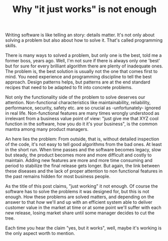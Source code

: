 ﻿---
layout: post
title: "Why \"it just works\" is not enough"
modified: 2015-09-14 23:15:33 +0200
tags: [software]
image:
  feature: 
  credit: 
  creditlink: 
comments: yes
share: 
---
Writing software is like telling an story: details matter. It's not only about solving a problem but also about how to solve it. That's called programming skills.

There is many ways to solved a problem, but only one is the best, told me a former boss, years ago. Well, I'm not sure if there is always only one 'best' but for sure for every brilliant algorithm there are plenty of inadequate ones. The problem is, the best solution is usually not the one that comes first to mind. You need experience and programming discipline to tell the best approach. Design patterns helps, but patterns are at the end standard recipes that need to be adapted to fit into concrete problems.

Not only the functionality side of the problem to solve deserves our attention. Non-functional characteristics like maintainability, reliability, performance, security, safety etc. are so crucial as -unfortunately- ignored in real life. Non-functional features are many times wrongly understood as irrelevant from a business value point of view: "just give me that XYZ cool function in the software, how you do it it's your business", is the common mantra among many product managers.  

An here lies the problem: From outside, that is, without detailed inspection of the code, it's not easy to tell good algorithms from the bad ones. At least in the short run. When time passes and the software becomes legacy, slow but steady, the product becomes more and more difficult and costly to maintain. Adding new features are more and more time consuming and period to stabilize the final release gets longer. But again, the link between these diseases and the lack of proper attention to non functional features in the past remains hidden for most business people.
  
As the title of this post claims, "just working" it not enough. Of course the software has to solve the problems it was designed for, but this is not enough. How these problems are solved matters, and depending on the answer to that *how* we'll and up with an efficient system able to deliver customer value in the market at time or at some point we'll suffer with each new release, losing market share until some manager decides to cut the tree.

Each time you hear the claim "yes, but it works", well, maybe it's working is the only aspect worth to mention.   
